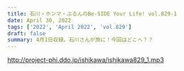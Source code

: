```yaml
---
title: 石川・ホンマ・ぶるんのBe-SIDE Your Life! vol.829-1
date: April 30, 2022
tags: ['2022', 'April 2022', 'vol.829']
draft: false
summary: 4月1日収録。石川さんが旅に！今回はどこへ？？
---
```


http://project-phi.ddo.jp/ishikawa/ishikawa829_1.mp3